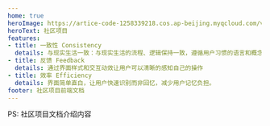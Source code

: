 ```yaml
---
home: true
heroImage: https://artice-code-1258339218.cos.ap-beijing.myqcloud.com/vuepress/element-index.png
heroText: 社区项目
features:
- title: 一致性 Consistency
  details: 与现实生活一致：与现实生活的流程、逻辑保持一致，遵循用户习惯的语言和概念
- title: 反馈 Feedback
  details: 通过界面样式和交互动效让用户可以清晰的感知自己的操作
- title: 效率 Efficiency
  details: 界面简单直白，让用户快速识别而非回忆，减少用户记忆负担。
footer: 社区项目前端文档
---
```

PS: 社区项目文档介绍内容
